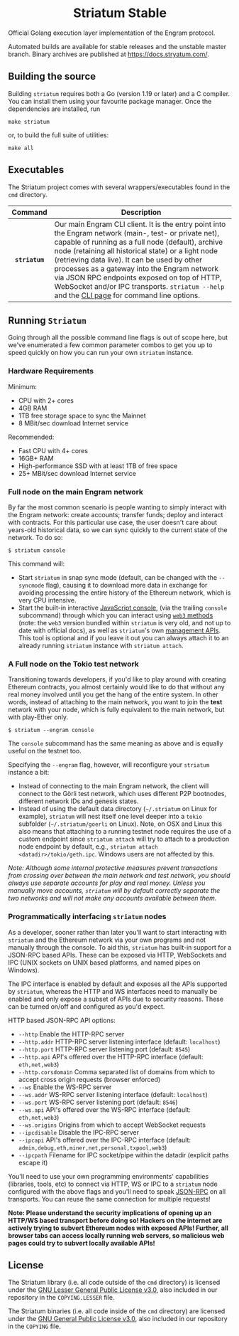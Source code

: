 <h1 align="center"><strong>Striatum Stable</strong></h1>
Official Golang execution layer implementation of the Engram protocol. 

Automated builds are available for stable releases and the unstable master branch. Binary
archives are published at https://docs.stryatum.com/.

## Building the source

Building `striatum` requires both a Go (version 1.19 or later) and a C compiler. You can install
them using your favourite package manager. Once the dependencies are installed, run

```shell
make striatum
```

or, to build the full suite of utilities:

```shell
make all
```

## Executables

The Striatum project comes with several wrappers/executables found in the `cmd`
directory.

|  Command   | Description                                                                                                                                                                                                                                                                                                                                                                                                                                                                                                                        |
| :--------: | ---------------------------------------------------------------------------------------------------------------------------------------------------------------------------------------------------------------------------------------------------------------------------------------------------------------------------------------------------------------------------------------------------------------------------------------------------------------------------------------------------------------------------------- |
| **`striatum`** | Our main Engram CLI client. It is the entry point into the Engram network (main-, test- or private net), capable of running as a full node (default), archive node (retaining all historical state) or a light node (retrieving data live). It can be used by other processes as a gateway into the Engram network via JSON RPC endpoints exposed on top of HTTP, WebSocket and/or IPC transports. `striatum --help` and the [CLI page]() for command line options.

## Running `Striatum`

Going through all the possible command line flags is out of scope here,
but we've enumerated a few common parameter combos to get you up to speed quickly
on how you can run your own `striatum` instance.

### Hardware Requirements

Minimum:

* CPU with 2+ cores
* 4GB RAM
* 1TB free storage space to sync the Mainnet
* 8 MBit/sec download Internet service

Recommended:

* Fast CPU with 4+ cores
* 16GB+ RAM
* High-performance SSD with at least 1TB of free space
* 25+ MBit/sec download Internet service

### Full node on the main Engram network

By far the most common scenario is people wanting to simply interact with the Engram
network: create accounts; transfer funds; deploy and interact with contracts. For this
particular use case, the user doesn't care about years-old historical data, so we can
sync quickly to the current state of the network. To do so:

```shell
$ striatum console
```

This command will:
 * Start `striatum` in snap sync mode (default, can be changed with the `--syncmode` flag),
   causing it to download more data in exchange for avoiding processing the entire history
   of the Ethereum network, which is very CPU intensive.
 * Start the built-in interactive [JavaScript console](),
   (via the trailing `console` subcommand) through which you can interact using [`web3` methods](https://github.com/ChainSafe/web3.js/blob/0.20.7/DOCUMENTATION.md) 
   (note: the `web3` version bundled within `striatum` is very old, and not up to date with official docs),
   as well as `striatum`'s own [management APIs](https://geth.ethereum.org/docs/interacting-with-geth/rpc).
   This tool is optional and if you leave it out you can always attach it to an already running
   `striatum` instance with `striatum attach`.

### A Full node on the Tokio test network

Transitioning towards developers, if you'd like to play around with creating Ethereum
contracts, you almost certainly would like to do that without any real money involved until
you get the hang of the entire system. In other words, instead of attaching to the main
network, you want to join the **test** network with your node, which is fully equivalent to
the main network, but with play-Ether only.

```shell
$ striatum --engram console
```

The `console` subcommand has the same meaning as above and is equally
useful on the testnet too.

Specifying the `--engram` flag, however, will reconfigure your `striatum` instance a bit:

 * Instead of connecting to the main Engram network, the client will connect to the Görli
   test network, which uses different P2P bootnodes, different network IDs and genesis
   states.
 * Instead of using the default data directory (`~/.striatum` on Linux for example), `striatum`
   will nest itself one level deeper into a `tokio` subfolder (`~/.striatum/goerli` on
   Linux). Note, on OSX and Linux this also means that attaching to a running testnet node
   requires the use of a custom endpoint since `striatum attach` will try to attach to a
   production node endpoint by default, e.g.,
   `striatum attach <datadir>/tokio/geth.ipc`. Windows users are not affected by
   this.

*Note: Although some internal protective measures prevent transactions from
crossing over between the main network and test network, you should always
use separate accounts for play and real money. Unless you manually move
accounts, `striatum` will by default correctly separate the two networks and will not make any
accounts available between them.*

### Programmatically interfacing `striatum` nodes

As a developer, sooner rather than later you'll want to start interacting with `striatum` and the
Ethereum network via your own programs and not manually through the console. To aid
this, `striatum` has built-in support for a JSON-RPC based APIs.
These can be exposed via HTTP, WebSockets and IPC (UNIX sockets on UNIX based
platforms, and named pipes on Windows).

The IPC interface is enabled by default and exposes all the APIs supported by `striatum`,
whereas the HTTP and WS interfaces need to manually be enabled and only expose a
subset of APIs due to security reasons. These can be turned on/off and configured as
you'd expect.

HTTP based JSON-RPC API options:

  * `--http` Enable the HTTP-RPC server
  * `--http.addr` HTTP-RPC server listening interface (default: `localhost`)
  * `--http.port` HTTP-RPC server listening port (default: `8545`)
  * `--http.api` API's offered over the HTTP-RPC interface (default: `eth,net,web3`)
  * `--http.corsdomain` Comma separated list of domains from which to accept cross origin requests (browser enforced)
  * `--ws` Enable the WS-RPC server
  * `--ws.addr` WS-RPC server listening interface (default: `localhost`)
  * `--ws.port` WS-RPC server listening port (default: `8546`)
  * `--ws.api` API's offered over the WS-RPC interface (default: `eth,net,web3`)
  * `--ws.origins` Origins from which to accept WebSocket requests
  * `--ipcdisable` Disable the IPC-RPC server
  * `--ipcapi` API's offered over the IPC-RPC interface (default: `admin,debug,eth,miner,net,personal,txpool,web3`)
  * `--ipcpath` Filename for IPC socket/pipe within the datadir (explicit paths escape it)

You'll need to use your own programming environments' capabilities (libraries, tools, etc) to
connect via HTTP, WS or IPC to a `striatum` node configured with the above flags and you'll
need to speak [JSON-RPC](https://www.jsonrpc.org/specification) on all transports. You
can reuse the same connection for multiple requests!

**Note: Please understand the security implications of opening up an HTTP/WS based
transport before doing so! Hackers on the internet are actively trying to subvert
Ethereum nodes with exposed APIs! Further, all browser tabs can access locally
running web servers, so malicious web pages could try to subvert locally available
APIs!**

## License

The Striatum library (i.e. all code outside of the `cmd` directory) is licensed under the
[GNU Lesser General Public License v3.0](https://www.gnu.org/licenses/lgpl-3.0.en.html),
also included in our repository in the `COPYING.LESSER` file.

The Striatum binaries (i.e. all code inside of the `cmd` directory) are licensed under the
[GNU General Public License v3.0](https://www.gnu.org/licenses/gpl-3.0.en.html), also
included in our repository in the `COPYING` file.

